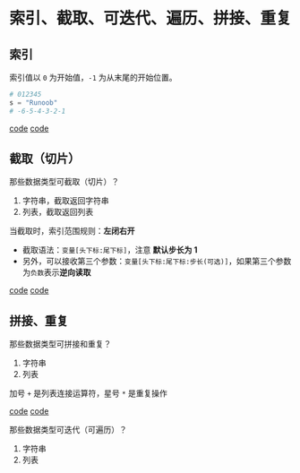 <!--ts-->
<!--te-->

# 索引、截取、可迭代、遍历、拼接、重复

## 索引

索引值以 `0` 为开始值，`-1` 为从末尾的开始位置。

```python
# 012345
s = "Runoob"
# -6-5-4-3-2-1
```

[code](https://github.com/andytyc/pythoncode/blob/main/seed/base/term/02-4-string.py)
[code](https://github.com/andytyc/pythoncode/blob/main/seed/base/term/02-5-list.py)

## 截取（切片）

那些数据类型可截取（切片）？

1. 字符串，截取返回字符串
2. 列表，截取返回列表

当截取时，索引范围规则：**左闭右开**

- 截取语法：`变量[头下标:尾下标]`，注意 **默认步长为 1**
- 另外，可以接收第三个参数：`变量[头下标:尾下标:步长(可选)]`，如果第三个参数为`负数`表示**逆向读取**

[code](https://github.com/andytyc/pythoncode/blob/main/seed/base/term/02-4-string.py)
[code](https://github.com/andytyc/pythoncode/blob/main/seed/base/term/02-5-list.py)

## 拼接、重复

那些数据类型可拼接和重复？

1. 字符串
2. 列表

加号 `+` 是列表连接运算符，星号 `*` 是重复操作

[code](https://github.com/andytyc/pythoncode/blob/main/seed/base/term/02-4-string.py)
[code](https://github.com/andytyc/pythoncode/blob/main/seed/base/term/02-5-list.py)

那些数据类型可迭代（可遍历）？

1. 字符串
2. 列表
